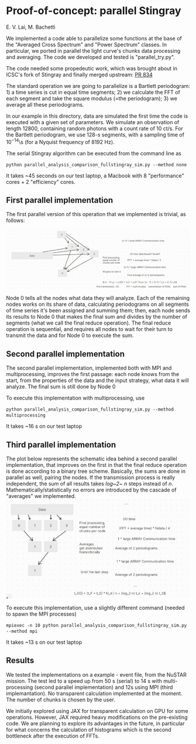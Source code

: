 # Proof-of-concept: parallel Stingray

E. V. Lai, M. Bachetti

We implemented a code able to parallelize some functions at the base of
the "Averaged Cross Spectrum" and "Power Spectrum" classes. In
particular, we ported in parallel the light curve's chunks data
processing and averaging. The code we developed and tested is
"parallel_try.py".

The code needed some propedeutic work, which was brought about in ICSC's fork 
of Stingray and finally merged upstream: [PR 834 ](https://github.com/StingraySoftware/stingray/pull/834)

The standard operation we are going to parallelize is a Bartlett periodogram: 1) a time series is
cut in equal time segments; 2) we calculate the FFT of each segment and
take the square modulus (=the periodogram); 3) we average all these
periodograms.

In our example in this directory, data are simulated the first time the code is executed with a given set of parameters. We simulate an observation of length 12800, containing random photons with a count rate of 10 ct/s. For the Bartlett periodogram, we use 128-s segments, with a sampling time of $10^{-14}$\s (for a Nyquist frequency of 8192 Hz).

The serial Stingray algorithm can be executed from the command line as 
```
python parallel_analysis_comparison_fullstingray_sim.py --method none
```
It takes ~45 seconds on our test laptop, a Macbook with 8 "performance" cores + 2 "efficiency" cores.


## First parallel implementation

The first parallel version of this operation that we implemented is
trivial, as follows:

![Basic parallel](basic_parallel.png)

Node 0 tells all the nodes what data they will analyze. Each of the
remaining nodes works on its share of data, calculating periodograms on
all segments of time series it's been assigned and summing them; then,
each node sends its results to Node 0 that makes the final sum and
divides by the number of segments (what we call the final reduce
operation). The final reduce operation is sequential, and requires all
nodes to wait for their turn to transmit the data and for Node 0 to
execute the sum.

## Second parallel implementation

The second parallel implementation, implemented both with MPI and
multiprocessing, improves the first passage: each node knows from the
start, from the properties of the data and the input strategy, what data
it will analyze. The final sum is still done by Node 0

To execute this implementation with multiprocessing, use
```
python parallel_analysis_comparison_fullstingray_sim.py --method multiprocessing
```
It takes ~16 s on our test laptop

## Third parallel implementation
The plot below represents the schematic idea behind a second parallel
implementation, that improves on the first in that the final reduce
operation is done according to a binary tree scheme. Basically, the sums
are done in parallel as well, pairing the nodes. If the transmission
process is really independent, the sum of all results takes *log~2~ n*
steps instead of *n*. Mathematically/statistically no errors are
introduced by the cascade of "averages" we implemented.
![Advanced parallel](binary_tree.png)

To execute this implementation, use a slightly different command (needed to spawn the MPI processes)
```
mpiexec -n 10 python parallel_analysis_comparison_fullstingray_sim.py --method mpi
```
It takes ~13 s on our test laptop


## Results

We tested the implementations on a example - event file, from the NuSTAR
mission. The test led to a speed up from 50 s (serial) to 14 s with
multi-processing (second parallel implementation) and 12s using MPI
(third implemantation). No transparent calculation implemented at the
moment. The number of chunks is chosen by the user.

We initially explored using JAX for transparent calculation on GPU for
some operations. However, JAX required heavy modifications on the
pre-existing code. We are planning to explore its advantages in the
future, in particular for what concerns the calculation of histograms
which is the second bottleneck after the execution of FFTs.
